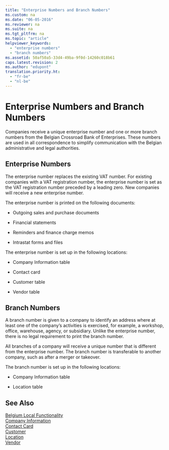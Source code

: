 ```yaml
---
title: "Enterprise Numbers and Branch Numbers"
ms.custom: na
ms.date: "06-05-2016"
ms.reviewer: na
ms.suite: na
ms.tgt_pltfrm: na
ms.topic: "article"
helpviewer_keywords: 
  - "enterprise numbers"
  - "branch numbers"
ms.assetid: 50af50a5-33d4-49ba-9f0d-14260c018b61
caps.latest.revision: 2
ms.author: "edupont"
translation.priority.ht: 
  - "fr-be"
  - "nl-be"
---
```

# Enterprise Numbers and Branch Numbers
Companies receive a unique enterprise number and one or more branch numbers from the Belgian Crossroad Bank of Enterprises. These numbers are used in all correspondence to simplify communication with the Belgian administrative and legal authorities.  
  
## Enterprise Numbers  
 The enterprise number replaces the existing VAT number. For existing companies with a VAT registration number, the enterprise number is set as the VAT registration number preceded by a leading zero. New companies will receive a new enterprise number.  
  
 The enterprise number is printed on the following documents:  
  
-   Outgoing sales and purchase documents  
  
-   Financial statements  
  
-   Reminders and finance charge memos  
  
-   Intrastat forms and files  
  
 The enterprise number is set up in the following locations:  
  
-   Company Information table  
  
-   Contact card  
  
-   Customer table  
  
-   Vendor table  
  
## Branch Numbers  
 A branch number is given to a company to identify an address where at least one of the company’s activities is exercised, for example, a workshop, office, warehouse, agency, or subsidiary. Unlike the enterprise number, there is no legal requirement to print the branch number.  
  
 All branches of a company will receive a unique number that is different from the enterprise number. The branch number is transferable to another company, such as after a merger or takeover.  
  
 The branch number is set up in the following locations:  
  
-   Company Information table  
  
-   Location table  
  
## See Also  
 [Belgium Local Functionality](../../LocalFunctionalityForMicrosoftDynamicsNav2016/Belgium/belgium-local-functionality.md)   
 [Company Information](assetId:///2a44e662-0d42-429e-8131-e0012a89996a)   
 [Contact Card](../Topic/\($%20N_5050%20Contact%20Card%20$\).md)   
 [Customer](../Topic/\($%20T_18%20Customer%20$\).md)   
 [Location](../Topic/\($%20T_14%20Location%20$\).md)   
 [Vendor](../Topic/\($%20T_23%20Vendor%20$\).md)